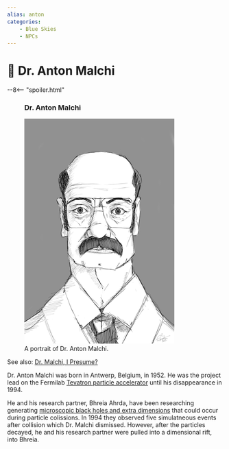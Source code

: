 ```yaml
---
alias: anton
categories:
    - Blue Skies
    - NPCs
---
```

# 🔐 Dr. Anton Malchi

--8<-- "spoiler.html"

<figure class="infobox right">
  <h3>Dr. Anton Malchi</h3>
  <a href="/assets/images/anton-malchi-full.png">
    <img src="/assets/images/anton-malchi-tiny.png" />
  </a>
  <figcaption>
    A portrait of Dr. Anton Malchi.
  </figcaption>
</figure>

See also: [Dr. Malchi, I Presume?](../sidequests/dr-malchi-i-presume.md)

Dr. Anton Malchi was born in Antwerp, Belgium, in 1952. He was the project lead on the Fermilab [Tevatron particle accelerator](https://en.wikipedia.org/wiki/Tevatron) until his disappearance in 1994.

He and his research partner, Bhreia Ahrda, have been researching generating [microscopic black holes and extra dimensions](https://home.cern/science/physics/extra-dimensions-gravitons-and-tiny-black-holes) that could occur during particle colissions. In 1994 they observed five simulatneous events after collision which Dr. Malchi dismissed. However, after the particles decayed, he and his research partner were pulled into a dimensional rift, into Bhreia.
